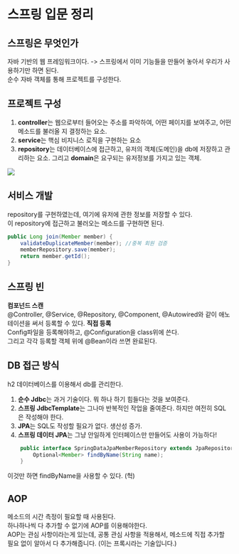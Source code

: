 # 스프링 입문 정리
## 스프링은 무엇인가 
자바 기반의 웹 프레임워크이다. -> 스프링에서 이미 기능들을 만들어 놓아서 우리가 사용하기만 하면 된다.   
순수 자바 객체를 통해 프로젝트를 구성한다.   

## 프로젝트 구성
1. **controller**는 웹으로부터 들어오는 주소를 파악하여, 어떤 페이지를 보여주고, 어떤 메소드를 불러올 지 결정하는 요소.
2. **service**는 핵심 비지니스 로직을 구현하는 요소
3. **repository**는 데이터베이스에 접근하고, 유저의 객체(도메인)을 db에 저장하고 관리하는 요소.
그리고 **domain**은 요구되는 유저정보를 가지고 있는 객체.

![](%E1%84%89%E1%85%B3%E1%84%91%E1%85%B3%E1%84%85%E1%85%B5%E1%86%BC%20%E1%84%8B%E1%85%B5%E1%86%B8%E1%84%86%E1%85%AE%E1%86%AB%20%E1%84%8C%E1%85%A5%E1%86%BC%E1%84%85%E1%85%B5/%E1%84%89%E1%85%B3%E1%84%8F%E1%85%B3%E1%84%85%E1%85%B5%E1%86%AB%E1%84%89%E1%85%A3%E1%86%BA%202023-07-12%2013.58.47.png)
## 서비스 개발
repository를 구현하였는데, 여기에 유저에 관한 정보를 저장할 수 있다.   
이 repository에 접근하고 불러오는 메소드를 구현하면 된다.
```java
public Long join(Member member) {
	validateDuplicateMember(member); //중복 회원 검증
	memberRepository.save(member);
	return member.getId(); 
} 
```
## 스프링 빈
**컴포넌드 스캔**   
@Controller, @Service, @Repository, @Component, @Autowired와 같이 애노테이션을 써서 등록할 수 있다.
**직접 등록**   
Config파일을 등록해야하고, @Configuration을 class위에 쓴다.   
그리고 각각 등록할 객체 위에 @Bean이라 쓰면 완료된다.
## DB 접근 방식
h2 데이터베이스를 이용해서 db를 관리한다.
1. **순수 Jdbc**는 과거 기술이다. 뭐 하나 하기 힘들다는 것을 보여준다.
2. **스프링 JdbcTemplate**는 그나마 반복적인 작업을 줄여준다. 하지만 여전히 SQL은 작성해야 한다.
3. **JPA**는 SQL도 작성할 필요가 없다. 생산성 증가.
4. **스프링 데이터 JPA**는 그냥 안일하게 인터페이스만 만들어도 사용이 가능하다!
```java
    public interface SpringDataJpaMemberRepository extends JpaRepository<Member, Long>, MemberRepository {
        Optional<Member> findByName(String name);
    }
```
이것만 하면 findByName을 사용할 수 있다. (헉)
## AOP
메소드의 시간 측정이 필요할 때 사용된다.   
하나하나씩 다 추가할 수 없기에 AOP를 이용해야한다.   
AOP는 관심 사항이라는게 있는데, 공통 관심 사항을 적용해서, 메소드에 직접 추가할 필요 없이 알아서 다 추가해줍니다. (이는 프록시라는 기술입니다.)   

